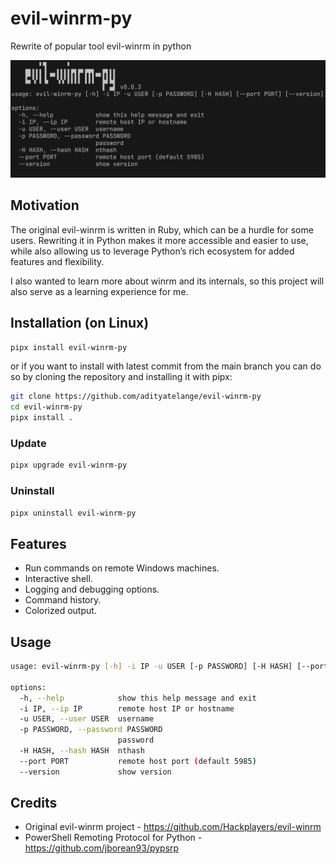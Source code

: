 # evil-winrm-py

Rewrite of popular tool evil-winrm in python

![](https://raw.githubusercontent.com/adityatelange/evil-winrm-py/refs/heads/main/assets/terminal.png)

## Motivation

The original evil-winrm is written in Ruby, which can be a hurdle for some users. Rewriting it in Python makes it more accessible and easier to use, while also allowing us to leverage Python’s rich ecosystem for added features and flexibility.

I also wanted to learn more about winrm and its internals, so this project will also serve as a learning experience for me.

## Installation (on Linux)

```bash
pipx install evil-winrm-py
```

or if you want to install with latest commit from the main branch you can do so by cloning the repository and installing it with pipx:

```bash
git clone https://github.com/adityatelange/evil-winrm-py
cd evil-winrm-py
pipx install .
```

### Update

```bash
pipx upgrade evil-winrm-py
```

### Uninstall

```bash
pipx uninstall evil-winrm-py
```

## Features

- Run commands on remote Windows machines.
- Interactive shell.
- Logging and debugging options.
- Command history.
- Colorized output.

## Usage

```bash
usage: evil-winrm-py [-h] -i IP -u USER [-p PASSWORD] [-H HASH] [--port PORT] [--version]

options:
  -h, --help            show this help message and exit
  -i IP, --ip IP        remote host IP or hostname
  -u USER, --user USER  username
  -p PASSWORD, --password PASSWORD
                        password
  -H HASH, --hash HASH  nthash
  --port PORT           remote host port (default 5985)
  --version             show version
```

## Credits

- Original evil-winrm project - https://github.com/Hackplayers/evil-winrm
- PowerShell Remoting Protocol for Python - https://github.com/jborean93/pypsrp
